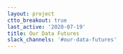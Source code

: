 ```yaml
---
layout: project
ctto_breakout: true
last_active: '2020-07-19'
title: Our Data Futures
slack_channels: '#our-data-futures'
---
```


